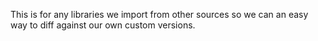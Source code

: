 This is for any libraries we import from other sources so we can an easy way to diff against our own custom versions.

